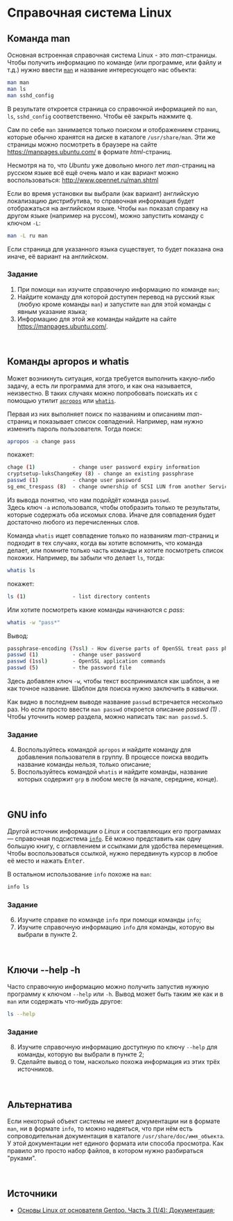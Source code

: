 # Справочная система Linux 

## Команда man

Основная встроенная справочная система Linux - это *man*-страницы. Чтобы получить информацию по команде (или программе, или файлу и т.д.) нужно ввести [`man`](https://manpages.ubuntu.com/manpages/jammy/ru/man1/man.1.html) и название интересующего нас объекта:

```bash
man man
man ls
man sshd_config
```

В результате откроется страница со справочной информацией по `man`, `ls`, `sshd_config` соответственно. Чтобы её закрыть нажмите <kbd>q</kbd>.

Сам по себе `man` занимается только поиском и отображением страниц, которые обычно хранятся на диске в каталоге `/usr/share/man`. Эти же страницы можно посмотреть в браузере на сайте https://manpages.ubuntu.com/ в формате *html*-страниц.

Несмотря на то, что *Ubuntu* уже довольно много лет *man*-страниц на русском языке всё ещё очень мало и как вариант можно воспользоваться: http://www.opennet.ru/man.shtml

Если во время установки вы выбрали (как вариант) английскую локализацию дистрибутива, то справочная информация будет отображаться на английском языке. Чтобы `man` показал справку на другом языке (например на руссом), можно запустить команду с ключом `-L`:

```bash
man -L ru man
```

Если страница для указанного языка существует, то будет показана она иначе, её вариант на английском.

### Задание

1. При помощи `man` изучите справочную информацию по команде `man`;
2. Найдите команду для которой доступен перевод на русский язык (любую кроме команды `man`) и запустите `man` для этой команды с явным указание языка;
3. Информацию для этой же команды найдите на сайте https://manpages.ubuntu.com/.

<br>

## Команды apropos и whatis

Может возникнуть ситуация, когда требуется выполнить какую-либо задачу, а есть ли программа для этого, и как она называется, неизвестно. В таких случаях можно попробовать поискать их с помощью утилит [`apropos`](https://manpages.ubuntu.com/manpages/jammy/en/man1/apropos.1.html) или [`whatis`](https://manpages.ubuntu.com/manpages/xenial/ru/man1/whatis.1.html).

Первая из них выполняет поиск по названиям и описаниям *man*-страниц и показывает список совпадений. Например, нам нужно изменить пароль пользователя. Тогда поиск:

```bash
apropos -a change pass
```

покажет:

```bash
chage (1)            - change user password expiry information
cryptsetup-luksChangeKey (8) - change an existing passphrase
passwd (1)           - change user password
sg_emc_trespass (8)  - change ownership of SCSI LUN from another Service-Proc...
```

Из вывода понятно, что нам подойдёт команда `passwd`.  
Здесь ключ `-a` использовался, чтобы отобразить только те результаты, которые содержать оба искомых слова. Иначе для совпадения будет достаточно любого из перечисленных слов.

Команда  `whatis` ищет совпадение только по названиям *man*-страниц и подходит в тех случаях, когда вы хотите вспомнить, что команда делает, или помните только часть команды и хотите посмотреть список похожих. Например, вы забыли что делает `ls`, тогда:

```bash
whatis ls
```

покажет:

```bash
ls (1)               - list directory contents
```

Или хотите посмотреть какие команды начинаются с *pass*:

```bash
whatis -w "pass*"
```

Вывод:

```bash
passphrase-encoding (7ssl) - How diverse parts of OpenSSL treat pass phrases ...
passwd (1)           - change user password
passwd (1ssl)        - OpenSSL application commands
passwd (5)           - the password file
```

Здесь добавлен ключ `-w`, чтобы текст воспринимался как шаблон, а не как точное название. Шаблон для поиска нужно заключить в кавычки.

Как видно в последнем выводе название `passwd` встречается несколько раз. Но если просто ввести `man passwd` откроется описание *passwd (1)* . Чтобы уточнить номер раздела, можно написать так: `man passwd.5`.

### Задание

4. Воспользуйтесь командой `apropos` и найдите команду для добавления пользователя в группу. В процессе поиска вводить название команды нельзя, только описание;
5. Воспользуйтесь командой `whatis` и найдите команды, название которых содержит `grp` в любом месте (в начале, середине, конце).

<br>

## GNU info

Другой источник информации о *Linux* и составляющих его программах — справочная подсистема [`info`](https://manpages.ubuntu.com/manpages/mantic/en/man1/info.1.html). Её можно представить как одну большую книгу, с оглавлением и ссылками для удобства перемещения. Чтобы воспользоваться ссылкой, нужно передвинуть курсор в любое её место и нажать <kbd>Enter</kbd>.

В остальном использование `info` похоже на `man`:

```bash
info ls
```


### Задание

6. Изучите справке по команде `info` при помощи команды `info`;
7. Изучите справочную информацию `info` для команды, которую вы выбрали в пункте 2.

<br>

## Ключи --help -h

Часто справочную информацию можно получить запустив нужную программу к ключом `--help` или `-h`. Вывод может быть таким же как и в `man` или содержать что-нибудь другое: 

```bash
ls --help
```

### Задание

8. Изучите справочную информацию доступную по ключу `--help` для команды, которую вы выбрали в пункте 2;
9. Сделайте вывод о том, насколько похожа информация из этих трёх источников.

<br>

## Альтернатива

Если некоторый объект системы не имеет документации ни в формате `man`, ни в формате `info`, то можно надеяться, что при нём есть сопроводительная документация в каталоге `/usr/share/doc/имя_объекта`. У этой документации нет единого формата или способа просмотра. Как правило это просто набор файлов, в котором нужно разбираться "руками".

<br>

## Источники

- [Основы Linux от основателя Gentoo. Часть 3 (1/4): Документация](https://habr.com/ru/articles/108764/);
